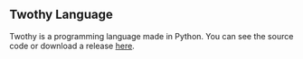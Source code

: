 ## Twothy Language
Twothy is a programming language made in Python. You can see the source code or download a release [here](https://github.com/TwothyLanguage/language).
